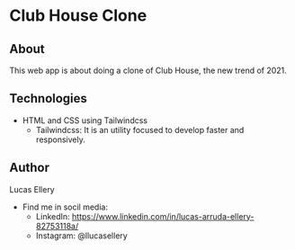 # Club House Clone

## About
  This web app is about doing a clone of Club House, the new trend of 2021.

## Technologies

* HTML and CSS using Tailwindcss
  - Tailwindcss: It is an utility focused to develop faster and responsively.

## Author
Lucas Ellery
- Find me in socil media:
  - LinkedIn: https://www.linkedin.com/in/lucas-arruda-ellery-82753118a/
  - Instagram: @llucasellery
